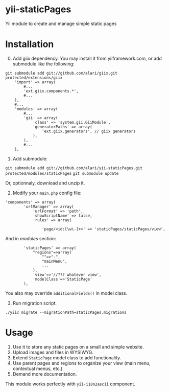 yii-staticPages
===============

Yii module to create and manage simple static pages

Installation
====

0) Add giix dependency. You may install it from yiiframework.com, or add submodule like the following:

```
git submodule add git://github.com/alari/giix.git protected/extensions/giix
    'import' => array(
        #...
        'ext.giix.components.*',
        #...
    ),
    #...
    'modules' => array(
        #...
        'gii' => array(
            'class' => 'system.gii.GiiModule',
            'generatorPaths' => array(
                'ext.giix.generators', // giix generators
            ),
        ),
        #...
    ),

```

1) Add submodule:

`git submodule add git://github.com/alari/yii-staticPages.git protected/modules/staticPages`
`git submodule update`

Or, optionnaly, download and unzip it.

2) Modify your `main.php` config file:
```
'components' => array(
        'urlManager' => array(
            'urlFormat' => 'path',
            'showScriptName' => false,
            'rules' => array(

                'page/<id:[\w\-]+>' => 'staticPages/staticPages/view',
```

And in _modules_ section:

```
        'staticPages' => array(
            "regions"=>array(
                ""=>"-",
                "mainMenu",
                ...
            ),
            'view'=>'//??? whatever view',
            'modelClass'=>'StaticPage'
        ),
```

You also may override `additionalFields()` in model class.

3) Run migration script:

`./yiic migrate --migrationPath=staticPages.migrations`

Usage
======

1. Use it to store any static pages on a small and simple website.
2. Upload images and files in WYSIWYG.
3. Extend `StaticPage` model class to add functionality.
4. Use parent pages and regions to organize your view (main menu, contextual menus, etc.)
5. Demand more documentation.

This module works perfectly with `yii-i18n2ascii` component.